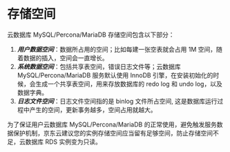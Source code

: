 # 存储空间
云数据库 MySQL/Percona/MariaDB 存储空间包含以下部分：

1. ***用户数据空间***：数据所占用的空间；比如每建一张空表就会占用 1M 空间，随着数据的插入，空间会一直增长。
2. ***系统数据空间***：包括共享表空间，错误日志文件等；云数据库 MySQL/Percona/MariaDB 服务默认使用 InnoDB 引擎，在安装初始化的时候，会生成一个共享表空间，用来存放数据库的 redo log 和 undo log，以及数据字典。
3. ***日志文件空间***：日志文件空间指的是 binlog 文件所占空间, 这是数据库运行过程中产生的空间，更新事务越多，空间占用就越大。

为了保证用户云数据库 MySQL/Percona/MariaDB 的正常使用，避免触发服务数据保护机制，京东云建议您的实例存储空间应当留有足够空间，防止存储空间不足，云数据库 RDS 实例变为只读。
